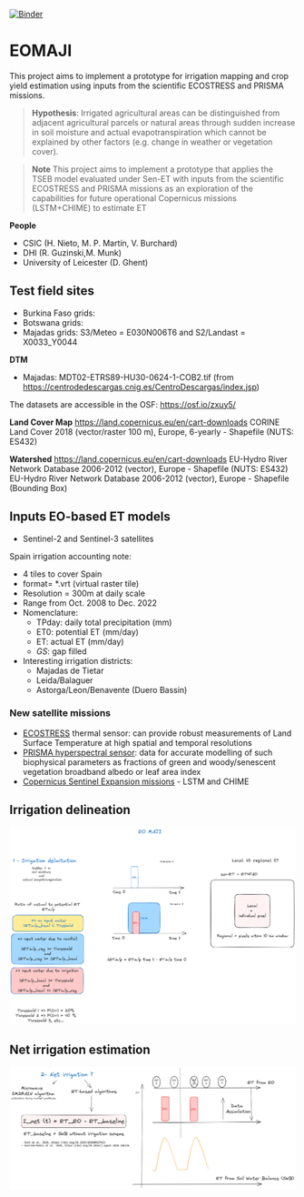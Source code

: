 [![Binder](https://mybinder.org/badge_logo.svg)](https://mybinder.org/v2/gh/BenjMy/EOMAJI/main)

# EOMAJI
This project aims to implement a prototype for irrigation mapping and crop yield estimation using inputs from the scientific ECOSTRESS and PRISMA missions.

> **Hypothesis**: Irrigated agricultural areas can be distinguished from adjacent agricultural parcels or natural areas through sudden increase in soil moisture and actual evapotranspiration which cannot be explained by
other factors (e.g. change in weather or vegetation cover).

> **Note**
> This project aims to implement a prototype that applies the TSEB model evaluated under Sen-ET with inputs from the scientific ECOSTRESS and PRISMA missions as an exploration of the capabilities for future operational Copernicus missions (LSTM+CHIME) to estimate ET

**People**
- CSIC (H. Nieto, M. P. Martín, V. Burchard)
- DHI (R. Guzinski,M. Munk)
- University of Leicester (D. Ghent)

## Test field sites
- Burkina Faso grids:
- Botswana grids:
- Majadas grids: S3/Meteo = E030N006T6 and S2/Landast = X0033_Y0044 

**DTM**
- Majadas: MDT02-ETRS89-HU30-0624-1-COB2.tif (from https://centrodedescargas.cnig.es/CentroDescargas/index.jsp)

The datasets are accessible in the OSF: https://osf.io/zxuy5/

**Land Cover Map**
https://land.copernicus.eu/en/cart-downloads
CORINE Land Cover 2018 (vector/raster 100 m), Europe, 6-yearly - Shapefile (NUTS: ES432)

**Watershed**
https://land.copernicus.eu/en/cart-downloads
EU-Hydro River Network Database 2006-2012 (vector), Europe - Shapefile (NUTS: ES432)
EU-Hydro River Network Database 2006-2012 (vector), Europe - Shapefile (Bounding Box)

## Inputs EO-based ET models
- Sentinel-2 and Sentinel-3 satellites

Spain irrigation accounting note: 
- 4 tiles to cover Spain
- format= *.vrt (virtual raster tile)
- Resolution = 300m at daily scale
- Range from Oct. 2008 to Dec. 2022
- Nomenclature:
  - TPday: daily total precipitation (mm)
  - ET0: potential ET (mm/day)
  - ET: actual ET (mm/day)
  - *GS*: gap filled
- Interesting irrigation districts:
  - Majadas de Tietar
  - Leida/Balaguer
  - Astorga/Leon/Benavente (Duero Bassin)
 

### New satellite missions

- [ECOSTRESS](https://ecostress.jpl.nasa.gov/) thermal sensor: can provide robust measurements of Land Surface Temperature at high spatial and temporal resolutions
- [PRISMA hyperspectral sensor](https://www.eoportal.org/satellite-missions/prisma-hyperspectral): data for accurate modelling of such biophysical parameters as fractions of green and woody/senescent vegetation broadband albedo or leaf area index
- [Copernicus Sentinel Expansion missions](https://www.esa.int/Applications/Observing_the_Earth/Copernicus/Copernicus_Sentinel_Expansion_missions) - LSTM and CHIME


## Irrigation delineation

![EO-MAJI-IrrNet](./figures/EO-MAJI-IrrDelineation.png)

## Net irrigation estimation

![EO-MAJI-IrrNet](./figures/EO-MAJI-IrrNet.png)
